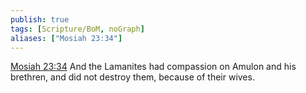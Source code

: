 ```yaml
---
publish: true
tags: [Scripture/BoM, noGraph]
aliases: ["Mosiah 23:34"]
---
```

[Mosiah 23:34](https://churchofjesuschrist.org/study/scriptures/bofm/mosiah/23?lang=eng&id=p34#p34) And the Lamanites had compassion on Amulon and his brethren, and did not destroy them, because of their wives.
